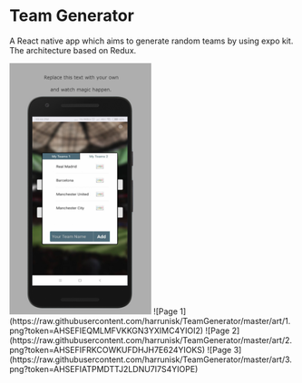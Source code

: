 # Team Generator

A React native app which aims to generate random teams by using expo kit. The architecture based on Redux.



<img src="https://github.com/harrunisk/TeamGenerator/blob/master/art/3.png" width="250">
![Page 1](https://raw.githubusercontent.com/harrunisk/TeamGenerator/master/art/1.png?token=AHSEFIEQMLMFVKKGN3YXIMC4YIOI2)
![Page 2](https://raw.githubusercontent.com/harrunisk/TeamGenerator/master/art/2.png?token=AHSEFIFRKCOWKUFDHJH7E624YIOKS)
![Page 3](https://raw.githubusercontent.com/harrunisk/TeamGenerator/master/art/3.png?token=AHSEFIATPMDTTJ2LDNU7I7S4YIOPE)


